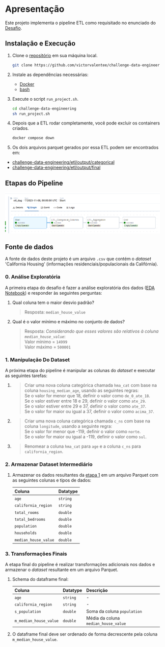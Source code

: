 # Apresentação

Este projeto implementa o pipeline ETL como requisitado no enunciado do [Desafio](https://github.com/MaisTodos/challenge-data-engineering/blob/main/Desafio.md).

## Instalação e Execução

1. Clone o [repositório](https://github.com/victorvalentee/challenge-data-engineering) em sua máquina local.
    ```bash
    git clone https://github.com/victorvalentee/challenge-data-engineering.git
    ```
2. Instale as dependências necessárias:
    - [Docker](https://docs.docker.com/engine/install/)
    - [bash](https://www.gnu.org/software/bash/)

3. Execute o script `run_project.sh`.
    ```bash
    cd challenge-data-engineering
    sh run_project.sh
    ```

4. Depois que a ETL rodar completamente, você pode excluir os containers criados.
    ```bash
    docker compose down
    ```

5. Os dois arquivos parquet gerados por essa ETL podem ser encontrados em:
- [challenge-data-engineering/etl/output/categorical](./etl/output/categorical)
- [challenge-data-engineering/etl/output/final](./etl/output/final)


## Etapas do Pipeline
![](.\docs\assets\img\airflow_screen.png)

## Fonte de dados
A fonte de dados deste projeto é um arquivo `.csv` que contém o *dataset* 'California Housing' (informações residenciais/populacionais da Califórnia). 

### 0. Análise Exploratória

A primeira etapa do desafio é fazer a análise exploratória dos dados ([EDA Notebook](etl/EDA_Notebook.ipynb)) e responder às seguintes perguntas:

1. Qual coluna tem o maior desvio padrão?
    > Resposta: `median_house_value`

2. Qual é o valor mínimo e máximo no conjunto de dados?
    > Resposta: *Considerando que esses valores são relativos à coluna `median_house_value`*:  
    Valor mínimo = `14999`  
    Valor máximo = `500001`


### 1. Manipulação Do Dataset

A próxima etapa do pipeline é manipular as colunas do *dataset* e executar as seguintes tarefas:

1. > Criar uma nova coluna categórica chamada `hma_cat` com base na coluna `housing_median_age`, usando as seguintes regras:  
Se o valor for menor que 18, definir o valor como `de_0_ate_18`.  
Se o valor estiver entre 18 e 29, definir o valor como `ate_29`.  
Se o valor estiver entre 29 e 37, definir o valor como `ate_37`.  
Se o valor for maior ou igual a 37, definir o valor como `acima_37`.

2. > Criar uma nova coluna categórica chamada `c_ns` com base na coluna `longitude`, usando a seguinte regra:  
Se o valor for menor que -119, definir o valor como `norte`.  
Se o valor for maior ou igual a -119, definir o valor como `sul`.  

3. > Renomear a coluna `hma_cat` para `age` e a coluna `c_ns` para `california_region`.

### 2. Armazenar Dataset Intermediário

1. Armazenar os dados resultantes da [etapa 1](#1-manipulação-do-dataset) em um arquivo Parquet com as seguintes colunas e tipos de dados:

    | Coluna              | Datatype    |
    | --------------------| ----------- |
    | `age`               | `string`    |
    | `california_region` | `string`    |
    | `total_rooms`       | `double`    |
    | `total_bedrooms`    | `double`    |
    | `population`        | `double`    |
    | `households`        | `double`    |
    | `median_house_value`| `double`    |


### 3. Transformações Finais

A etapa final do pipeline é realizar transformações adicionais nos dados e armazenar o *dataset* resultante em um arquivo Parquet. 

1. Schema do dataframe final:

    | Coluna                | Datatype    | Descrição |
    | ----------------------| ----------- | --------- |
    | `age`                 | `string`    | - |
    | `california_region`   | `string`    | - |
    | `s_population`        | `double`    | Soma da coluna `population` |
    | `m_median_house_value`| `double`    | Média da coluna `median_house_value` |

2. O dataframe final deve ser ordenado de forma decrescente pela coluna `m_median_house_value`.
